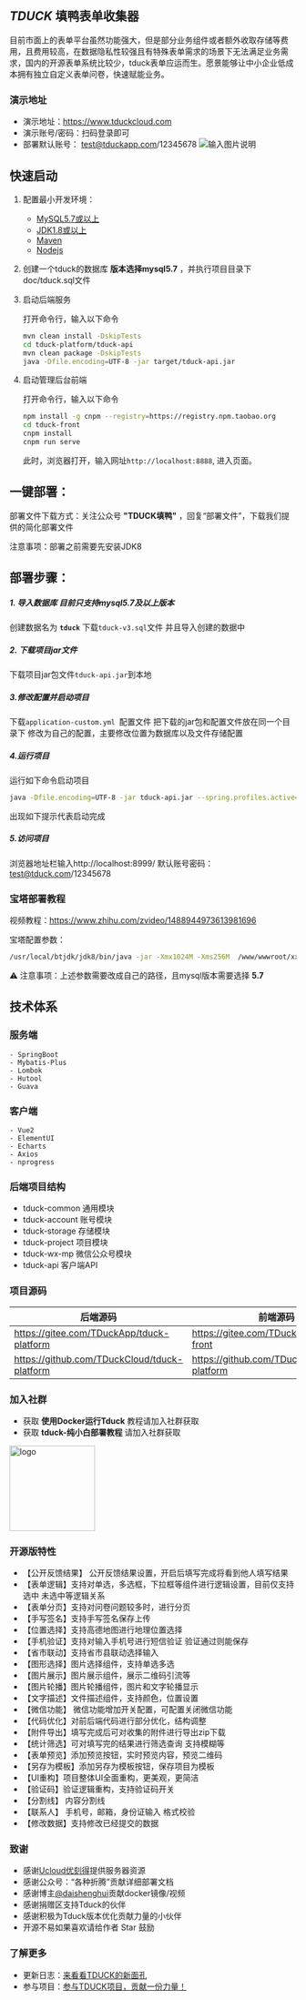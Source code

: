 

##  _TDUCK_  填鸭表单收集器

目前市面上的表单平台虽然功能强大，但是部分业务组件或者额外收取存储等费用，且费用较高，在数据隐私性较强且有特殊表单需求的场景下无法满足业务需求，国内的开源表单系统比较少，tduck表单应运而生。愿景能够让中小企业低成本拥有独立自定义表单问卷，快速赋能业务。

### 演示地址
- 演示地址：https://www.tduckcloud.com
- 演示账号/密码：扫码登录即可
- 部署默认账号： test@tduckapp.com/12345678
![输入图片说明](https://oss.tduckcloud.com/%E5%BE%AE%E4%BF%A1%E6%88%AA%E5%9B%BE_20220224113836.png)



##  快速启动

1. 配置最小开发环境：

   * [MySQL5.7或以上](https://dev.mysql.com/downloads/mysql/)
   * [JDK1.8或以上](http://www.oracle.com/technetwork/java/javase/overview/index.html)
   * [Maven](https://maven.apache.org/download.cgi)
   * [Nodejs](https://nodejs.org/en/download/)

2. 创建一个tduck的数据库  **版本选择mysql5.7**  ，并执行项目目录下doc/tduck.sql文件

3. 启动后端服务

   打开命令行，输入以下命令

   ```bash
   mvn clean install -DskipTests
   cd tduck-platform/tduck-api
   mvn clean package -DskipTests
   java -Dfile.encoding=UTF-8 -jar target/tduck-api.jar
   ```

4. 启动管理后台前端

   打开命令行，输入以下命令

   ```bash
   npm install -g cnpm --registry=https://registry.npm.taobao.org
   cd tduck-front
   cnpm install
   cnpm run serve
   ```

   此时，浏览器打开，输入网址`http://localhost:8888`, 进入页面。


##    一键部署：

部署文件下载方式：关注公众号  **"TDUCK填鸭"**  ，回复“部署文件”，下载我们提供的简化部署文件

注意事项：部署之前需要先安装JDK8

## 部署步骤：

##### 1. 导入数据库 目前只支持mysql5.7及以上版本
创建数据名为  **`tduck`**
下载`tduck-v3.sql`文件 并且导入创建的数据中

##### 2. 下载项目jar文件
下载项目jar包文件`tduck-api.jar`到本地

##### 3.修改配置并启动项目
下载`application-custom.yml `配置文件
把下载的jar包和配置文件放在同一个目录下
修改为自己的配置，主要修改位置为数据库以及文件存储配置

##### 4.运行项目
运行如下命令启动项目
```bash
java -Dfile.encoding=UTF-8 -jar tduck-api.jar --spring.profiles.active=custom
```
出现如下提示代表启动完成

##### 5.访问项目
浏览器地址栏输入http://localhost:8999/
默认账号密码：test@tduck.com/12345678


### 宝塔部署教程

视频教程：https://www.zhihu.com/zvideo/1488944973613981696


宝塔配置参数：
``` bash
/usr/local/btjdk/jdk8/bin/java -jar -Xmx1024M -Xms256M  /www/wwwroot/xxxx.jar --server.port=5097  --spring.datasource.url=jdbc:mysql://localhost:3306/tduck --spring.datasource.username=root --spring.datasource.password=root
```


 :warning: 注意事项：上述参数需要改成自己的路径，且mysql版本需要选择  **5.7**



##   技术体系

### 服务端


```
- SpringBoot 
- Mybatis-Plus
- Lombok
- Hutool
- Guava
```


### 客户端

```
- Vue2
- ElementUI
- Echarts
- Axios
- nprogress
```

### 后端项目结构

-  tduck-common 通用模块
-  tduck-account 账号模块
-  tduck-storage 存储模块
-  tduck-project 项目模块
-  tduck-wx-mp  微信公众号模块
-  tduck-api 客户端API

### 项目源码

|   后端源码  |   前端源码  |
|--- | --- |
|  https://gitee.com/TDuckApp/tduck-platform   |  https://gitee.com/TDuckApp/tduck-front   |
|  https://github.com/TDuckCloud/tduck-platform   |  https://github.com/TDuckCloud/tduck-platform   |


### 加入社群
-  获取  **使用Docker运行Tduck**  教程请加入社群获取
-  获取  **tduck-纯小白部署教程**  请加入社群获取
<img alt="logo" src="https://images.gitee.com/uploads/images/2021/0706/174654_31b12d64_1674451.png" style="margin-bottom: 0px;" width="150px">


### 开源版特性
- 【公开反馈结果】 公开反馈结果设置，开启后填写完成将看到他人填写结果
- 【表单逻辑】支持对单选，多选框，下拉框等组件进行逻辑设置，目前仅支持选中 未选中等逻辑关系
- 【表单分页】支持对问卷问题较多时，进行分页
- 【手写签名】支持手写签名保存上传
- 【位置选择】支持高德地图进行地理位置选择
- 【手机验证】支持对输入手机号进行短信验证 验证通过则能保存
- 【省市联动】支持省市县联动选择输入
- 【图形选择】图片选择组件，支持单选多选
- 【图片展示】图片展示组件，展示二维码引流等
- 【图片轮播】图片轮播组件，图片和文字轮播显示
- 【文字描述】文件描述组件，支持颜色，位置设置
- 【微信功能】 微信功能增加开关配置，可配置关闭微信功能
- 【代码优化】对前后端代码进行部分优化，结构调整
- 【附件导出】填写完成后可对收集的附件进行导出zip下载
- 【统计筛选】可对填写完的结果进行筛选查询 支持模糊等
- 【表单预览】添加预览按钮，实时预览内容，预览二维码
- 【另存为模板】添加另存为模板按钮，保存项目为模板
- 【UI重构】项目整体UI全面重构，更美观，更简洁
- 【验证码】验证逻辑重构，支持验证码开关
- 【分割线】 内容分割线
- 【联系人】 手机号，邮箱，身份证输入 格式校验
- 【修改数据】支持修改已经提交的数据


### 致谢
- 感谢[Ucloud优刻得](https://www.ucloud.cn/)提供服务器资源
- 感谢公众号：“各种折腾”贡献详细部署文档
- 感谢博主[@daishenghui](https://daishenghui.club/)贡献docker镜像/视频
- 感谢捐赠区支持Tduck的伙伴
- 感谢积极为Tduck版本优化贡献力量的小伙伴
- 开源不易如果喜欢请给作者 Star 鼓励

### 了解更多
- 更新日志：[来看看TDUCK的新面孔](https://mp.weixin.qq.com/s/pLltfRv-KvStMxKefAvD_g)
- 参与项目：[参与TDUCK项目，贡献一份力量！](https://gitee.com/TDuckApp/tduck-platform/issues/I4ZC6R)
